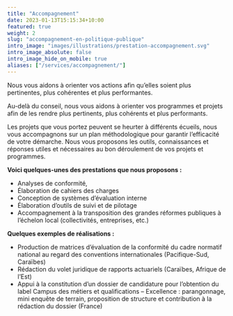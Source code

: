 ```yaml
---
title: "Accompagnement"
date: 2023-01-13T15:15:34+10:00
featured: true
weight: 2
slug: "accompagnement-en-politique-publique"
intro_image: "images/illustrations/prestation-accompagnement.svg"
intro_image_absolute: false
intro_image_hide_on_mobile: true
aliases: ["/services/accompagnement/"]
---
```


Nous vous aidons à orienter vos actions afin qu’elles soient plus pertinentes, plus cohérentes et plus performantes.

<!--more-->

Au-delà du conseil, nous vous aidons à orienter vos programmes et projets afin de les rendre plus pertinents, plus cohérents et plus performants.

Les projets que vous portez peuvent se heurter à différents écueils, nous vous accompagnons sur un plan méthodologique pour garantir l’efficacité de votre démarche. Nous vous proposons les outils, connaissances et réponses utiles et nécessaires au bon déroulement de vos projets et programmes.

**Voici quelques-unes des prestations que nous proposons :**

* Analyses de conformité, 
* Élaboration de cahiers des charges
* Conception de systèmes d’évaluation interne
* Élaboration d’outils de suivi et de pilotage
* Accompagnement à la transposition des grandes réformes publiques à l’échelon local (collectivités, entreprises, etc.) 

**Quelques exemples de réalisations :**

* Production de matrices d’évaluation de la conformité du cadre normatif national au regard des conventions internationales (Pacifique-Sud, Caraïbes)
* Rédaction du volet juridique de rapports actuariels (Caraïbes, Afrique de l’Est)
* Appui à la constitution d’un dossier de candidature pour l’obtention du label Campus des métiers et qualifications – Excellence : parangonnage, mini enquête de terrain, proposition de structure et contribution à la rédaction du dossier (France)
